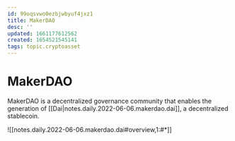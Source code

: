 ```yaml
---
id: 99oqsvwo0ezbjwbyuf4jxz1
title: MakerDAO
desc: ''
updated: 1661177612562
created: 1654521545141
tags: topic.cryptoasset
---
```

# MakerDAO

MakerDAO is a decentralized governance community that enables the generation of [[Dai|notes.daily.2022-06-06.makerdao.dai]], a decentralized stablecoin.

![[notes.daily.2022-06-06.makerdao.dai#overview,1:#*]]
